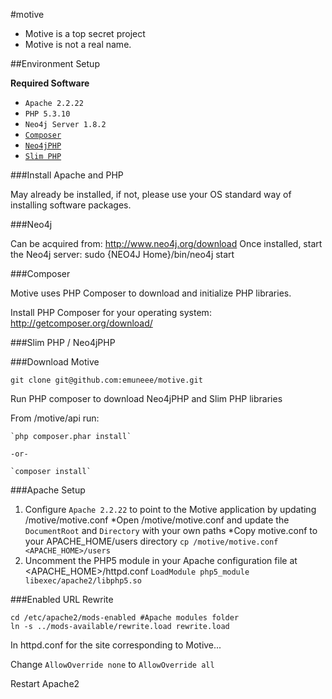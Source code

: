 #motive

* Motive is a top secret project
* Motive is not a real name.


##Environment Setup

**Required Software**

* `Apache 2.2.22`
* `PHP 5.3.10`
* `Neo4j Server 1.8.2`
* [`Composer`](http://getcomposer.org/download/)
* [`Neo4jPHP`](https://github.com/jadell/Neo4jPHP)
* [`Slim PHP`](http://www.slimframework.com/)


###Install Apache and PHP

May already be installed, if not, please use your OS standard way of installing software packages.


###Neo4j

Can be acquired from: http://www.neo4j.org/download
Once installed, start the Neo4j server: sudo {NEO4J Home}/bin/neo4j start


###Composer

Motive uses PHP Composer to download and initialize PHP libraries.

Install PHP Composer for your operating system:
http://getcomposer.org/download/


###Slim PHP / Neo4jPHP


###Download Motive

	git clone git@github.com:emuneee/motive.git

Run PHP composer to download Neo4jPHP and Slim PHP libraries

From /motive/api run:

	`php composer.phar install`

	-or-

	`composer install`

###Apache Setup

1. Configure `Apache 2.2.22` to point to the Motive application by updating /motive/motive.conf
*Open /motive/motive.conf and update the `DocumentRoot` and `Directory` with your own paths
*Copy motive.conf to your APACHE_HOME/users directory
	`cp /motive/motive.conf <APACHE_HOME>/users`
2. Uncomment the PHP5 module in your Apache configuration file at <APACHE_HOME>/httpd.conf
	`LoadModule php5_module libexec/apache2/libphp5.so`

###Enabled URL Rewrite

	cd /etc/apache2/mods-enabled #Apache modules folder
	ln -s ../mods-available/rewrite.load rewrite.load

In httpd.conf for the site corresponding to Motive...

Change `AllowOverride none` to `AllowOverride all`

Restart Apache2